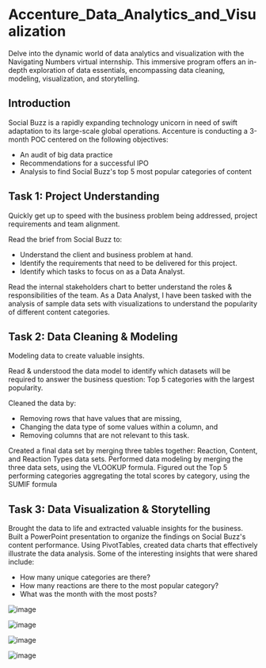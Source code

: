 # Accenture_Data_Analytics_and_Visualization
Delve into the dynamic world of data analytics and visualization with the Navigating Numbers virtual internship. This immersive program offers an in-depth exploration of data essentials, encompassing data cleaning, modeling, visualization, and storytelling.

## Introduction
Social Buzz is a rapidly expanding technology unicorn in need of swift adaptation to its large-scale global operations.
Accenture is conducting a 3-month POC centered on the following objectives:
+ An audit of big data practice
+ Recommendations for a successful IPO
+ Analysis to find Social Buzz's top 5 most popular categories of content

## Task 1: Project Understanding
Quickly get up to speed with the business problem being addressed, project requirements and team alignment.

Read the brief from Social Buzz to:
+ Understand the client and business problem at hand.
+ Identify the requirements that need to be delivered for this project.
+ Identify which tasks to focus on as a Data Analyst.

Read the internal stakeholders chart to better understand the roles & responsibilities of the team.
As a Data Analyst, I have been tasked with the analysis of sample data sets with visualizations to understand the popularity of different content categories.


## Task 2: Data Cleaning & Modeling
Modeling data to create valuable insights.

Read & understood the data model to identify which datasets will be required to answer the business question: 
Top 5 categories with the largest popularity.

Cleaned the data by:
+ Removing rows that have values that are missing,
+ Changing the data type of some values within a column, and
+ Removing columns that are not relevant to this task.

Created a final data set by merging three tables together: Reaction, Content, and Reaction Types data sets.
Performed data modeling by merging the three data sets, using the VLOOKUP formula.
Figured out the Top 5 performing categories aggregating the total scores by category, using the SUMIF formula

## Task 3: Data Visualization & Storytelling
Brought the data to life and extracted valuable insights for the business. Built a PowerPoint presentation to organize the findings on Social Buzz's content performance. Using PivotTables, created data charts that effectively illustrate the data analysis.
Some of the interesting insights that were shared include:

+ How many unique categories are there?
+ How many reactions are there to the most popular category?
+ What was the month with the most posts?


![image](https://github.com/vkquests/Accenture_Data_Analytics_and_Visualization/assets/126692346/c6576eb8-dfb9-4ab8-aa93-f1ca235a6689)

![image](https://github.com/vkquests/Accenture_Data_Analytics_and_Visualization/assets/126692346/160278fe-dd7e-4aa3-9cc9-059060707b1d)

![image](https://github.com/vkquests/Accenture_Data_Analytics_and_Visualization/assets/126692346/182cd998-e8f1-4d25-94f5-2380b29c4a02)

![image](https://github.com/vkquests/Accenture_Data_Analytics_and_Visualization/assets/126692346/6e76f7f6-a5a4-425f-bd20-fb19e5fedb74)


